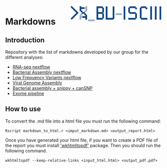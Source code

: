 <img src="assets/BU_ISCIII_logo.png" alt="logo" width="300" align="right"/>

# Markdowns
## Introduction
Repository with the list of markdowns developed by our group for the different analyses:

* [RNA-seq nextflow](https://github.com/BU-ISCIII/rnaseq-nf/blob/master/docs/output.md)
* [Bacterial Assembly nextflow](https://github.com/BU-ISCIII/bacterial_assembly-nf/blob/master/docs/output.md)
* [Low Frequency Variants nextflow](https://github.com/BU-ISCIII/panelLowFreq-nf/blob/master/doc/output.md)
* [Viral Genome Assembly](https://github.com/BU-ISCIII/markdowns/blob/master/reports/output_virus.md)
* [Bacterial assembly + snippy + canSNP](https://github.com/BU-ISCIII/markdowns/blob/master/reports/output_snippy_assembly_cansnp.md)
* [Exome pipeline](https://github.com/BU-ISCIII/exome_pipeline/blob/develop/doc/output.md)


## How to use
To convert the .md file into a html file you must run the following command:

```
Rscript markdown_to_html.r <imput_markdown.md> <output_report.html>
```

Once you have generated your html file, if you want to create a PDF file of the report you must install ['wkhtmltopdf'](https://wkhtmltopdf.org/) package. Then you should run the following command.

```
wkhtmltopdf --keep-relative-links <input_html.html> <output_pdf.pdf>
```
